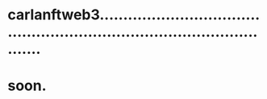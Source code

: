 # carlanftweb3..............................................................................................
# soon.
